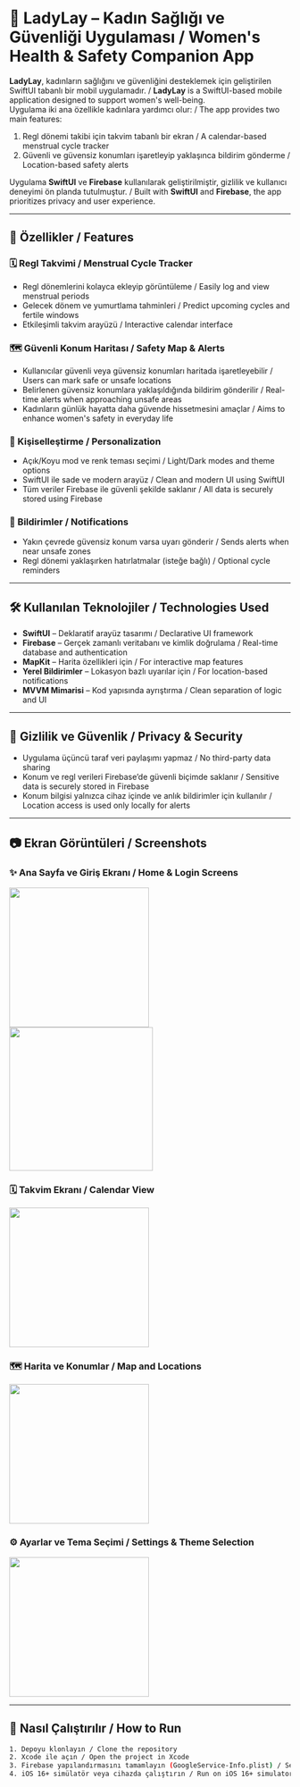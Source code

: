 # 🌸 LadyLay – Kadın Sağlığı ve Güvenliği Uygulaması / Women's Health & Safety Companion App

**LadyLay**, kadınların sağlığını ve güvenliğini desteklemek için geliştirilen SwiftUI tabanlı bir mobil uygulamadır. / **LadyLay** is a SwiftUI-based mobile application designed to support women's well-being.  
Uygulama iki ana özellikle kadınlara yardımcı olur: / The app provides two main features:  
1. Regl dönemi takibi için takvim tabanlı bir ekran / A calendar-based menstrual cycle tracker  
2. Güvenli ve güvensiz konumları işaretleyip yaklaşınca bildirim gönderme / Location-based safety alerts

Uygulama **SwiftUI** ve **Firebase** kullanılarak geliştirilmiştir, gizlilik ve kullanıcı deneyimi ön planda tutulmuştur. / Built with **SwiftUI** and **Firebase**, the app prioritizes privacy and user experience.

---

## 🌟 Özellikler / Features

### 🗓️ Regl Takvimi / Menstrual Cycle Tracker
- Regl dönemlerini kolayca ekleyip görüntüleme / Easily log and view menstrual periods  
- Gelecek dönem ve yumurtlama tahminleri / Predict upcoming cycles and fertile windows  
- Etkileşimli takvim arayüzü / Interactive calendar interface

### 🗺️ Güvenli Konum Haritası / Safety Map & Alerts
- Kullanıcılar güvenli veya güvensiz konumları haritada işaretleyebilir / Users can mark safe or unsafe locations  
- Belirlenen güvensiz konumlara yaklaşıldığında bildirim gönderilir / Real-time alerts when approaching unsafe areas  
- Kadınların günlük hayatta daha güvende hissetmesini amaçlar / Aims to enhance women's safety in everyday life

### 🎨 Kişiselleştirme / Personalization
- Açık/Koyu mod ve renk teması seçimi / Light/Dark modes and theme options  
- SwiftUI ile sade ve modern arayüz / Clean and modern UI using SwiftUI  
- Tüm veriler Firebase ile güvenli şekilde saklanır / All data is securely stored using Firebase

### 🔔 Bildirimler / Notifications
- Yakın çevrede güvensiz konum varsa uyarı gönderir / Sends alerts when near unsafe zones  
- Regl dönemi yaklaşırken hatırlatmalar (isteğe bağlı) / Optional cycle reminders

---

## 🛠️ Kullanılan Teknolojiler / Technologies Used

- **SwiftUI** – Deklaratif arayüz tasarımı / Declarative UI framework  
- **Firebase** – Gerçek zamanlı veritabanı ve kimlik doğrulama / Real-time database and authentication  
- **MapKit** – Harita özellikleri için / For interactive map features  
- **Yerel Bildirimler** – Lokasyon bazlı uyarılar için / For location-based notifications  
- **MVVM Mimarisi** – Kod yapısında ayrıştırma / Clean separation of logic and UI

---

## 🔐 Gizlilik ve Güvenlik / Privacy & Security

- Uygulama üçüncü taraf veri paylaşımı yapmaz / No third-party data sharing  
- Konum ve regl verileri Firebase’de güvenli biçimde saklanır / Sensitive data is securely stored in Firebase  
- Konum bilgisi yalnızca cihaz içinde ve anlık bildirimler için kullanılır / Location access is used only locally for alerts

---

## 📷 Ekran Görüntüleri / Screenshots


### ✨ Ana Sayfa ve Giriş Ekranı / Home & Login Screens

<p >
  <img src="Screenshots/1.jpeg" width="250"/>
  <img src="Screenshots/2.jpeg" width="257"/>
</p>


### 🗓️ Takvim Ekranı / Calendar View  
<img src="Screenshots/3.jpeg" width="250"/>

### 🗺️ Harita ve Konumlar / Map and Locations  
<img src="Screenshots/4.jpeg" width="250"/>

### ⚙️ Ayarlar ve Tema Seçimi / Settings & Theme Selection  
<img src="Screenshots/5.jpeg" width="250"/>

---

## 🔧 Nasıl Çalıştırılır / How to Run

```bash
1. Depoyu klonlayın / Clone the repository
2. Xcode ile açın / Open the project in Xcode
3. Firebase yapılandırmasını tamamlayın (GoogleService-Info.plist) / Set up Firebase with GoogleService-Info.plist
4. iOS 16+ simülatör veya cihazda çalıştırın / Run on iOS 16+ simulator or real device
